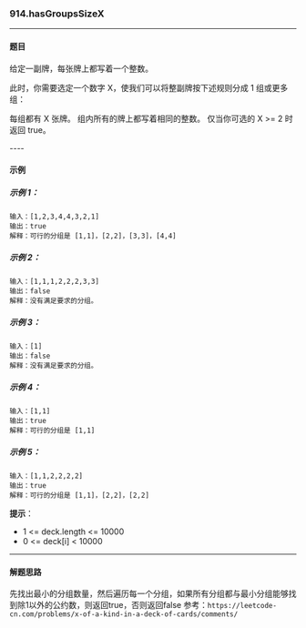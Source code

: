 ### 914.hasGroupsSizeX
----
#### 题目
给定一副牌，每张牌上都写着一个整数。

此时，你需要选定一个数字 X，使我们可以将整副牌按下述规则分成 1 组或更多组：

每组都有 X 张牌。
组内所有的牌上都写着相同的整数。
仅当你可选的 X >= 2 时返回 true。

---- 
#### 示例

##### 示例 1：

```
输入：[1,2,3,4,4,3,2,1]
输出：true
解释：可行的分组是 [1,1]，[2,2]，[3,3]，[4,4]
```

##### 示例 2：

```
输入：[1,1,1,2,2,2,3,3]
输出：false
解释：没有满足要求的分组。
```

##### 示例 3：

```
输入：[1]
输出：false
解释：没有满足要求的分组。
```

##### 示例 4：

```
输入：[1,1]
输出：true
解释：可行的分组是 [1,1]
```

##### 示例 5：

```
输入：[1,1,2,2,2,2]
输出：true
解释：可行的分组是 [1,1]，[2,2]，[2,2]
```

**提示**：

- 1 <= deck.length <= 10000
- 0 <= deck[i] < 10000

----
#### 解题思路
先找出最小的分组数量，然后遍历每一个分组，如果所有分组都与最小分组能够找到除1以外的公约数，则返回true，否则返回false
参考：``https://leetcode-cn.com/problems/x-of-a-kind-in-a-deck-of-cards/comments/``